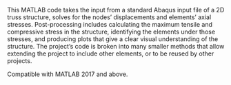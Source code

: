 This MATLAB code takes the input from a standard Abaqus input file of a 2D truss structure, solves for the nodes’ displacements and elements’ axial stresses. Post-processing includes calculating the maximum tensile and compressive stress in the structure, identifying the elements under those stresses, and producing plots that give a clear visual understanding of the structure. The project’s code is broken into many smaller methods that allow extending the project to include other elements, or to be reused by other projects.

Compatible with MATLAB 2017 and above.
